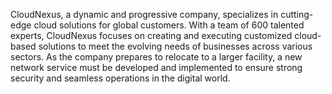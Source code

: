 CloudNexus, a dynamic and progressive company, specializes in cutting-edge cloud solutions for global customers. With a team of 600 talented experts, CloudNexus focuses on creating and executing customized cloud-based solutions to meet the evolving needs of businesses across various sectors. As the company prepares to relocate to a larger facility, a new network service must be developed and implemented to ensure strong security and seamless operations in the digital world.
